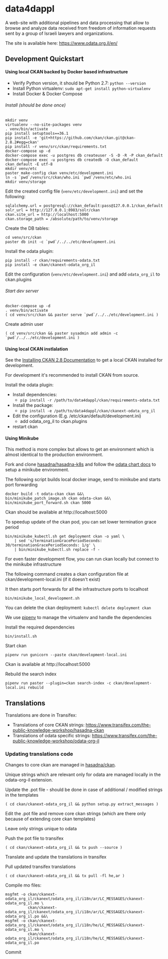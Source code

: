 # data4dappl

A web-site with additional pipelines and data processing that allow to browse and analyze data received from freedom of information requests sent by a group of Israeli lawyers and organizations.

The site is available here: https://www.odata.org.il/en/

## Development Quickstart

#### Using local CKAN backed by Docker based infrastructure

* Verify Python version, it should be Python 2.7: `python --version`
* Install Python virtualenv: `sudo apt-get install python-virtualenv`
* Install Docker & Docker Compose

###### Install (should be done once)

```
mkdir venv
virtualenv --no-site-packages venv
. venv/bin/activate
pip install setuptools==36.1
pip install -e 'git+https://github.com/ckan/ckan.git@ckan-2.8.2#egg=ckan'
pip install -r venv/src/ckan/requirements.txt
docker-compose up -d
docker-compose exec -u postgres db createuser -S -D -R -P ckan_default
docker-compose exec -u postgres db createdb -O ckan_default ckan_default -E utf-8
mkdir venv/etc
paster make-config ckan venv/etc/development.ini
ln -s `pwd`/venv/src/ckan/who.ini `pwd`/venv/etc/who.ini
mkdir venv/storage
```

Edit the created config file (`venv/etc/development.ini`) and set the following:

```
sqlalchemy.url = postgresql://ckan_default:pass@127.0.0.1/ckan_default
solr_url = http://127.0.0.1:8983/solr/ckan
ckan.site_url = http://localhost:5000
ckan.storage_path = /absolute/path/to/venv/storage
```

Create the DB tables:

```
cd venv/src/ckan
paster db init -c `pwd`/../../etc/development.ini
```

Install the odata plugin:

```
pip install -r ckan/requirements-odata.txt
pip install -e ckan/ckanext-odata_org_il
```

Edit the configuration (`venv/etc/development.ini`) and add `odata_org_il` to ckan.plugins

###### Start dev server

```
docker-compose up -d
. venv/bin/activate
( cd venv/src/ckan && paster serve `pwd`/../../etc/development.ini )
```

Create admin user

```
( cd venv/src/ckan && paster sysadmin add admin -c `pwd`/../../etc/development.ini )
```

#### Using local CKAN instlalation

See the [Installing CKAN 2.8 Documentation](https://docs.ckan.org/en/2.8/maintaining/installing/index.html) to get a local CKAN installed for development. 

For development it's recommended to install CKAN from source.

Install the odata plugin:

* Install dependencies:
  * `pip install -r /path/to/data4dappl/ckan/requirements-odata.txt`
* Install the package:
  * `pip install -e /path/to/data4dappl/ckan/ckanext-odata_org_il`
* Edit the configuration (E.g. /etc/ckan/default/development.ini)
  * add odata_org_il to ckan.plugins
* restart ckan

#### Using Minikube

This method is more complex but allows to get an environment which is almost identical to the production environment.

Fork and clone [hasadna/hasadna-k8s](https://github.com/hasadna/hasadna-k8s) and follow the [odata chart docs](https://github.com/hasadna/hasadna-k8s/blob/master/charts-external/odata/README.md) to setup a minikube environment.

The following script builds local docker image, send to minikube and starts port forwarding

```
docker build -t odata-ckan ckan &&\
bin/minikube_patch_image.sh ckan odata-ckan &&\
bin/minikube_port_forward.sh ckan 5000
```

Ckan should be available at http://localhost:5000

To speedup update of the ckan pod, you can set lower termination grace period

```
bin/minikube_kubectl.sh get deployment ckan -o yaml \
    | sed 's/terminationGracePeriodSeconds: 30/terminationGracePeriodSeconds: 1/g' \
    | bin/minikube_kubectl.sh replace -f -
```

For even faster development flow, you can run ckan locally but connect to the minikube infrastructure

The following command creates a ckan configuration file at ckan/development-local.ini (if it doesn't exist)

It then starts port forwards for all the infrastructure ports to localhost

```
bin/minikube_local_development.sh
```

You can delete the ckan deployment: `kubectl delete deployment ckan`

We use [pipenv](https://docs.pipenv.org/) to manage the virtualenv and handle the dependencies

Install the required dependencies

```
bin/install.sh
```

Start ckan

```
pipenv run gunicorn --paste ckan/development-local.ini
```

Ckan is available at http://localhost:5000

Rebuild the search index

```
pipenv run paster --plugin=ckan search-index -c ckan/development-local.ini rebuild
```

## Translations

Translations are done in Transifex:

* Translations of core CKAN strings: https://www.transifex.com/the-public-knowledge-workshop/hasadna-ckan
* Translations of odata specific strings: https://www.transifex.com/the-public-knowledge-workshop/odata-org-il

### Updating translations code

Changes to core ckan are managed in [hasadna/ckan](https://github.com/hasadna/ckan).

Unique strings which are relevant only for odata are managed locally in the odata-org-il extension.

Update the .pot file - should be done in case of additional / modified strings in the templates

```
( cd ckan/ckanext-odata_org_il && python setup.py extract_messages )
```

Edit the .pot file and remove core ckan strings (which are there only because of extending core ckan templates)

Leave only strings unique to odata

Push the pot file to transifex

```
( cd ckan/ckanext-odata_org_il && tx push --source )
```

Translate and update the translations in transifex

Pull updated transifex translations

```
( cd ckan/ckanext-odata_org_il && tx pull -fl he,ar )
```

Compile mo files:

```
msgfmt -o ckan/ckanext-odata_org_il/ckanext/odata_org_il/i18n/ar/LC_MESSAGES/ckanext-odata_org_il.mo \
          ckan/ckanext-odata_org_il/ckanext/odata_org_il/i18n/ar/LC_MESSAGES/ckanext-odata_org_il.po &&\
msgfmt -o ckan/ckanext-odata_org_il/ckanext/odata_org_il/i18n/he/LC_MESSAGES/ckanext-odata_org_il.mo \
          ckan/ckanext-odata_org_il/ckanext/odata_org_il/i18n/he/LC_MESSAGES/ckanext-odata_org_il.po
```

Commit
